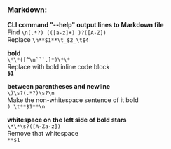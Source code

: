 ### Markdown:  
  
**CLI command "--help" output lines to Markdown file**  
Find `\n(.*?) (([a-z]+) )?([A-Z])`  
Replace `\n**$1**\t_$2_\t$4`  
  
  
**bold**  
`\*\*([^\n```.]*)\*\*`  
Replace with bold inline code block  
**`$1`**  
  
  
**between parentheses and newline**  
`\)\s?(.*?)\s?\n`  
Make the non-whitespace sentence of it bold  
`) \t**$1**\n`  
  
  
**whitespace on the left side of bold stars**  
`\*\*\s?([A-Za-z])`  
Remove that whitespace  
`**$1`  
  
  
  